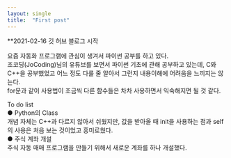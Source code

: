 ```yaml
---
layout: single
title:  "First post"
---
```


**2021-02-16 깃 허브 블로그 시작

요즘 자동화 프로그램에 관심이 생겨서 파이썬 공부를 하고 있다.  
조코딩(JoCoding)님의 유튜브를 보면서 파이썬 기초에 관해 공부하고 있는데, C와 C++을 공부했었고 어느 정도 다룰 줄 알아서 그런지 내용이해에 어려움을 느끼지는 않는다.  
for문과 같이 사용법이 조금씩 다른 함수들은 차차 사용하면서 익숙해지면 될 것 같다.  

To do list  
● Python의 Class  
  개념 자체는 C++과 다르지 않아서 쉬웠지만, 값을 받아올 때 init을 사용하는 점과 self의 사용은 처음 보는 것이었고 흥미로웠다.  
● 주식 계좌 개설  
  주식 자동 매매 프로그램을 만들기 위해서 새로운 계좌를 하나 개설했다.  

